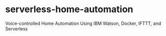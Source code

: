 # serverless-home-automation
Voice-controlled Home Automation Using IBM Watson, Docker, IFTTT, and Serverless
